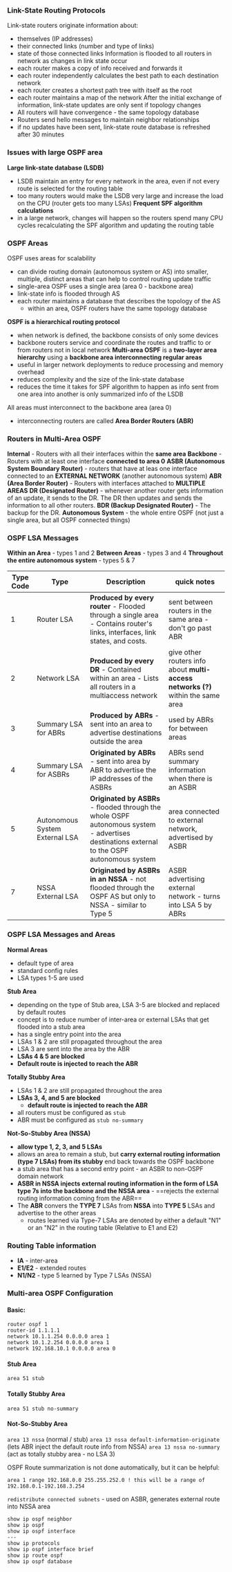 ### Link-State Routing Protocols
Link-state routers originate information about:
- themselves (IP addresses)
- their connected links (number and type of links)
- state of those connected links
Information is flooded to all routers in network as changes in link state occur
- each router makes a copy of info received and forwards it
- each router independently calculates the best path to each destination network
- each router creates a shortest path tree with itself as the root
- each router maintains a map of the network
After the initial exchange of information, link-state updates are only sent if topology changes
- All routers will have convergence - the same topology database
- Routers send hello messages to maintain neighbor relationships
- if no updates have been sent, link-state route database is refreshed after 30 minutes
### Issues with large OSPF area
**Large link-state database (LSDB)**
- LSDB maintain an entry for every network in the area, even if not every route is selected for the routing table
- too many routers would make the LSDB very large and increase the load on the CPU (router gets too many LSAs)
**Frequent SPF algorithm calculations**
- in a large network, changes will happen so the routers spend many CPU cycles recalculating the SPF algorithm and updating the routing table

### OSPF Areas
OSPF uses areas for scalability
- can divide routing domain (autonomous system or AS) into smaller, multiple, distinct areas that can help to control routing update traffic 
- single-area OSPF uses a single area (area 0 - backbone area)
- link-state info is flooded through AS
- each router maintains a database that describes the topology of the AS
	- within an area, OSPF routers have the same topology database

**OSPF is a hierarchical routing protocol**
- when network is defined, the backbone consists of only some devices
- backbone routers service and coordinate the routes and traffic to or from routers not in local network
**Multi-area OSPF** is a **two-layer area hierarchy** using a **backbone area interconnecting regular areas**
- useful in larger network deployments to reduce processing and memory overhead
- reduces complexity and the size of the link-state database
- reduces the time it takes for SPF algorithm to happen as info sent from one area into another is only summarized info of the LSDB

All areas must interconnect to the backbone area (area 0)
- interconnecting routers are called **Area Border Routers (ABR)**

### Routers in Multi-Area OSPF
**Internal** - Routers with all their interfaces within the **same area**
**Backbone** - Routers with at least one interface **connected to area 0**
**ASBR (Autonomous System Boundary Router)** - routers that have at leas one interface connected to an **EXTERNAL NETWORK** (another autonomous system)
**ABR (Area Border Router)** - Routers with interfaces attached to **MULTIPLE AREAS**
**DR (Designated Router)** - whenever another router gets information of an update, it sends to the DR. The DR then updates and sends the information to all other routers.
**BDR (Backup Designated Router)** - The backup for the DR.
**Autonomous System** - the whole entire OSPF (not just a single area, but all OSPF connected things)
### OSPF LSA Messages
**Within an Area** - types 1 and 2
**Between Areas** - types 3 and 4
**Throughout the entire autonomous system** - types 5 & 7

| Type Code | Type                           | Description                                                                                                                                 | quick notes                                                                      |
| --------- | ------------------------------ | ------------------------------------------------------------------------------------------------------------------------------------------- | -------------------------------------------------------------------------------- |
| 1         | Router LSA                     | **Produced by every router** - Flooded through a single area - Contains router's links, interfaces, link states, and costs.                 | sent between routers in the same area - don't go past ABR                        |
| 2         | Network LSA                    | **Produced by every DR** - Contained within an area - Lists all routers in a multiaccess network                                            | give other routers info about **multi-access networks (?)** within the same area |
| 3         | Summary LSA for ABRs           | **Produced by ABRs** - sent into an area to advertise destinations outside the area                                                         | used by ABRs for between areas                                                   |
| 4         | Summary LSA for ASBRs          | **Originated by ABRs** - sent into area by ABR to advertise the IP addresses of the ASBRs                                                   | ABRs send summary information when there is an ASBR                              |
| 5         | Autonomous System External LSA | **Originated by ASBRs** - flooded through the whole OSPF autonomous system - advertises destinations external to the OSPF autonomous system | area connected to external network, advertised by ASBR                           |
| 7         | NSSA External LSA              | **Originated by ASBRs in an NSSA** - not flooded through the OSPF AS but only to NSSA - similar to Type 5                                   | ASBR advertising external network - turns into LSA 5 by ABRs                     |

### OSPF LSA Messages and Areas
**Normal Areas**
- default type of area
- standard config rules
- LSA types 1-5 are used

**Stub Area**
- depending on the type of Stub area, LSA 3-5 are blocked and replaced by default routes
- concept is to reduce number of inter-area or external LSAs that get flooded into a stub area
- has a single entry point into the area
- LSAs 1 & 2 are still propagated throughout the area
- LSA 3 are sent into the area by the ABR
- **LSAs 4 & 5 are blocked**
- **Default route is injected to reach the ABR**

**Totally Stubby Area**
- LSAs 1 & 2 are still propagated throughout the area
- **LSAs 3, 4, and 5 are blocked**
	- **default route is injected to reach the ABR**
- all routers must be configured as `stub`
- ABR must be configured as `stub no-summary`

**Not-So-Stubby Area (NSSA)**
- **allow type 1, 2, 3, and 5 LSAs**
- allows an area to remain a stub, but **carry external routing information (type 7 LSAs) from its stubby** end back towards the OSPF backbone
- a stub area that has a second entry point - an ASBR to non-OSPF domain network
- **ASBR in NSSA injects external routing information in the form of LSA type 7s into the backbone and the NSSA area** - ==rejects the external routing information coming from the ABR==
- The **ABR** convers the **TYPE 7** LSAs from **NSSA** into **TYPE 5** LSAs and advertise to the other areas
	- routes learned via Type-7 LSAs are denoted by either a default "N1" or an "N2" in the routing table (Relative to E1 and E2)

### Routing Table information
- **IA** - inter-area
- **E1/E2** - extended routes
- **N1/N2** - type 5 learned by Type 7 LSAs (NSSA)
### Multi-area OSPF Configuration
#### Basic:
```R1
router ospf 1
router-id 1.1.1.1
network 10.1.1.254 0.0.0.0 area 1
network 10.1.2.254 0.0.0.0 area 1
network 192.168.10.1 0.0.0.0 area 0
```
#### Stub Area
`area 51 stub`
#### Totally Stubby Area
`area 51 stub no-summary`
#### Not-So-Stubby Area
`area 13 nssa` (normal / stub)
`area 13 nssa default-information-originate` (lets ABR inject the default route info from NSSA)
`area 13 nssa no-summary` (act as totally stubby area - no LSA 3)

OSPF Route summarization is not done automatically, but it can be helpful:
```route-summarization
area 1 range 192.168.0.0 255.255.252.0 ! this will be a range of 192.168.0.1-192.168.3.254
```
`redistribute connected subnets` - used on ASBR, generates external route into NSSA area

```Helpful-Commands
show ip ospf neighbor
show ip ospf
show ip ospf interface
---
show ip protocols
show ip ospf interface brief
show ip route ospf
show ip ospf database
```
